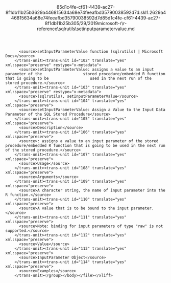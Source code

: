 <?xml version="1.0"?><xliff version="1.2" xmlns="urn:oasis:names:tc:xliff:document:1.2" xmlns:xsi="http://www.w3.org/2001/XMLSchema-instance" xsi:schemaLocation="urn:oasis:names:tc:xliff:document:1.2 xliff-core-1.2-transitional.xsd"><file datatype="xml" original="setinputparametervalue.md" source-language="en-US" target-language="en-US"><header><tool tool-id="mdxliff" tool-name="mdxliff" tool-version="1.0-8ab897d" tool-company="Microsoft" /><xliffext:skl_file_name xmlns:xliffext="urn:microsoft:content:schema:xliffextensions">85d1c4fe-cf61-4439-ac27-8f1db11b25b3629a446815634a68e74feeafbd35790038592d7d.skl</xliffext:skl_file_name><xliffext:version xmlns:xliffext="urn:microsoft:content:schema:xliffextensions">1.2</xliffext:version><xliffext:ms.openlocfilehash xmlns:xliffext="urn:microsoft:content:schema:xliffextensions">629a446815634a68e74feeafbd35790038592d7d</xliffext:ms.openlocfilehash><xliffext:ms.sourcegitcommit xmlns:xliffext="urn:microsoft:content:schema:xliffextensions">85d1c4fe-cf61-4439-ac27-8f1db11b25b3</xliffext:ms.sourcegitcommit><xliffext:ms.lasthandoff xmlns:xliffext="urn:microsoft:content:schema:xliffextensions">05/29/2019</xliffext:ms.lasthandoff><xliffext:ms.openlocfilepath xmlns:xliffext="urn:microsoft:content:schema:xliffextensions">microsoft-r\r-reference\sqlrutils\setinputparametervalue.md</xliffext:ms.openlocfilepath></header><body><group id="content" extype="content"><trans-unit id="101" translate="yes" xml:space="preserve" restype="x-metadata">
          <source>setInputParameterValue function (sqlrutils) | Microsoft Docs</source>
        </trans-unit><trans-unit id="102" translate="yes" xml:space="preserve" restype="x-metadata">
          <source>setInputParameterValue: assigns a value to an input parameter of the                  stored procedure/embedded R function that is going to be                  used in the next run of the stored procedure.</source>
        </trans-unit><trans-unit id="103" translate="yes" xml:space="preserve" restype="x-metadata">
          <source>(sqlrutils), setInputParameterValue</source>
        </trans-unit><trans-unit id="104" translate="yes" xml:space="preserve">
          <source>setInputParameterValue: Assign a Value to the Input Data Parameter of the SQL Stored Procedure</source>
        </trans-unit><trans-unit id="105" translate="yes" xml:space="preserve">
          <source>Description</source>
        </trans-unit><trans-unit id="106" translate="yes" xml:space="preserve">
          <source>: assigns a value to an input parameter of the stored procedure/embedded R function that is going to be used in the next run of the stored procedure.</source>
        </trans-unit><trans-unit id="107" translate="yes" xml:space="preserve">
          <source>Usage</source>
        </trans-unit><trans-unit id="108" translate="yes" xml:space="preserve">
          <source>Arguments</source>
        </trans-unit><trans-unit id="109" translate="yes" xml:space="preserve">
          <source>A character string, the name of input parameter into the R function.</source>
        </trans-unit><trans-unit id="110" translate="yes" xml:space="preserve">
          <source>A value that is to be bound to the input parameter.</source>
        </trans-unit><trans-unit id="111" translate="yes" xml:space="preserve">
          <source>Note: binding for input parameters of type "raw" is not supported.</source>
        </trans-unit><trans-unit id="112" translate="yes" xml:space="preserve">
          <source>Value</source>
        </trans-unit><trans-unit id="113" translate="yes" xml:space="preserve">
          <source>InputParameter Object</source>
        </trans-unit><trans-unit id="114" translate="yes" xml:space="preserve">
          <source>Examples</source>
        </trans-unit></group></body></file></xliff>